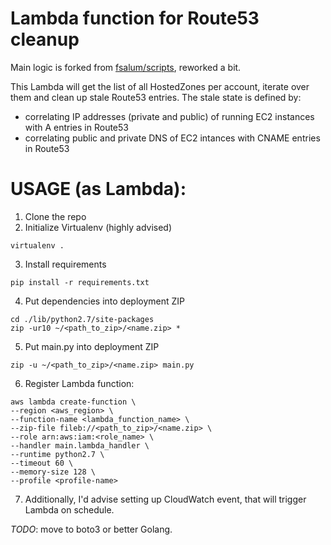 Lambda function for Route53 cleanup
===================================
Main logic is forked from [fsalum/scripts](https://github.com/fsalum/scripts), reworked a bit.

This Lambda will get the list of all HostedZones per account, iterate over them and clean up stale Route53 entries.
The stale state is defined by: 
- correlating IP addresses (private and public) of running EC2 instances with A entries in Route53
- correlating public and private DNS of EC2 intances with CNAME entries in Route53

# USAGE (as Lambda):

1. Clone the repo
2. Initialize Virtualenv (highly advised)
```
virtualenv .
```
3. Install requirements
```
pip install -r requirements.txt
```
4. Put dependencies into deployment ZIP
```
cd ./lib/python2.7/site-packages
zip -ur10 ~/<path_to_zip>/<name.zip> *
```
5. Put main.py into deployment ZIP
```
zip -u ~/<path_to_zip>/<name.zip> main.py
```
6. Register Lambda function:
```
aws lambda create-function \
--region <aws_region> \
--function-name <lambda_function_name> \
--zip-file fileb://<path_to_zip>/<name.zip> \
--role arn:aws:iam:<role_name> \
--handler main.lambda_handler \
--runtime python2.7 \
--timeout 60 \
--memory-size 128 \
--profile <profile-name>
```
7. Additionally, I'd advise setting up CloudWatch event, that will trigger Lambda on schedule.

*TODO*: move to boto3 or better Golang.
